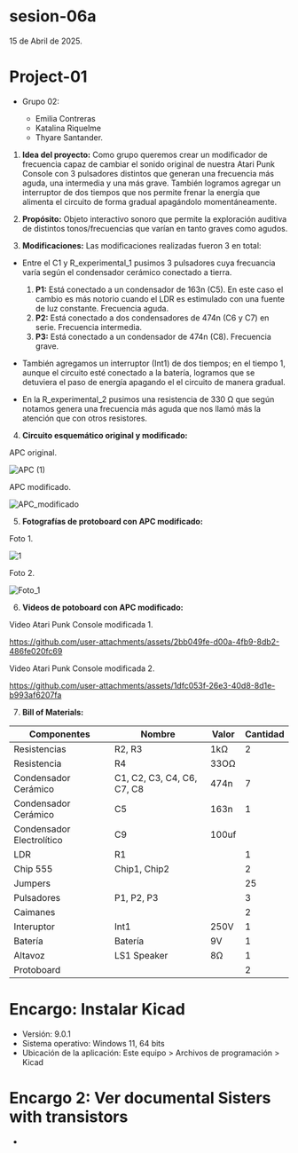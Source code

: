 # sesion-06a

15 de Abril de 2025.

 # Project-01 

  - Grupo 02:

    - Emilia Contreras
    - Katalina Riquelme
    - Thyare Santander.

 1. **Idea del proyecto:** Como grupo queremos crear un modificador de frecuencia capaz de cambiar el sonido original de nuestra Atari Punk Console con 3 pulsadores distintos que generan una frecuencia más aguda, una intermedia y una más grave. También logramos agregar un interruptor de dos tiempos que nos permite frenar la energía que alimenta el circuito de forma gradual apagándolo momentáneamente.

 2. **Propósito:** Objeto interactivo sonoro que permite la exploración auditiva de distintos tonos/frecuencias que varían en tanto graves como agudos.

 3. **Modificaciones:** Las modificaciones realizadas fueron 3 en total:

   - Entre el C1 y R_experimental_1 pusimos 3 pulsadores cuya frecuancia varía según el condensador cerámico conectado a tierra.
     
      1. **P1:** Está conectado a un condensador de 163n (C5). En este caso el cambio es más notorio cuando el LDR es estimulado con una fuente de luz constante. Frecuencia aguda.
      2. **P2:** Está conectado a dos condensadores de 474n (C6 y C7) en serie. Frecuencia intermedia.
      3. **P3:** Está conectado a un condensador de 474n (C8). Frecuencia grave.
    
   - También agregamos un interruptor (Int1) de dos tiempos; en el tiempo 1, aunque el circuito esté conectado a la batería, logramos que se detuviera el paso de energía apagando el el circuito de manera gradual.

   - En la R_experimental_2 pusimos una resistencia de 330 Ω que según notamos genera una frecuencia más aguda que nos llamó más la atención que con otros resistores.

   4. **Circuito esquemático original y modificado:**

APC original.

![APC (1)](https://github.com/user-attachments/assets/f159e8e6-ec75-41dd-90de-6b3f900927b8)

APC modificado.

![APC_modificado](https://github.com/user-attachments/assets/245399b7-14c2-4169-bdf0-22ac388f3cbf)

 5. **Fotografías de protoboard con APC modificado:**

Foto 1.

![1](https://github.com/user-attachments/assets/427899fe-6775-4b6d-a840-1eca45d55b9b)

Foto 2.

![Foto_1](https://github.com/user-attachments/assets/27a43fc3-e569-41dc-8a6c-d6ad02228f10)

  6. **Videos de potoboard con APC modificado:** 

  Video Atari Punk Console modificada 1.

https://github.com/user-attachments/assets/2bb049fe-d00a-4fb9-8db2-486fe020fc69

Video Atari Punk Console modificada 2.

https://github.com/user-attachments/assets/1dfc053f-26e3-40d8-8d1e-b993af6207fa

   7. **Bill of Materials:**

| Componentes               | Nombre                     | Valor | Cantidad |
|---------------------------|----------------------------|-------|----------|
| Resistencias              | R2, R3                     | 1kΩ   | 2        |
| Resistencia               | R4                         | 33OΩ  |          |
| Condensador Cerámico      | C1, C2, C3, C4, C6, C7, C8 | 474n  | 7        |
| Condensador Cerámico      | C5                         | 163n  | 1        |
| Condensador Electrolítico | C9                         | 100uf |          |
| LDR                       | R1                         |       | 1        |
| Chip 555                  | Chip1, Chip2               |       | 2        |
| Jumpers                   |                            |       | 25       |
| Pulsadores                | P1, P2, P3                 |       | 3        |
| Caimanes                  |                            |       | 2        |
| Interuptor                | Int1                       | 250V  | 1        |
| Batería                   | Batería                    | 9V    | 1        |
| Altavoz                   | LS1 Speaker                | 8Ω    | 1        |
| Protoboard                |                            |       | 2        |

# Encargo: Instalar Kicad
  - Versión: 9.0.1
  - Sistema operativo: Windows 11, 64 bits
  - Ubicación de la aplicación: Este equipo > Archivos de programación > Kicad

# Encargo 2: Ver documental Sisters with transistors
  - 
